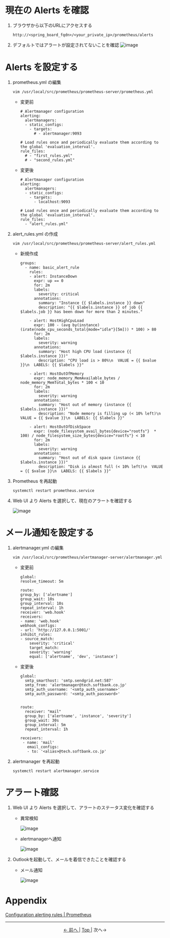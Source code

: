 # 現在の Alerts を確認

1. ブラウザから以下のURLにアクセスする

    ```
    http://<spring_board_fqdn>/<your_private_ip>/prometheus/alerts
    ```

2. デフォルトではアラートが設定されてないことを確認
![image](https://user-images.githubusercontent.com/49776559/79524799-61115200-809c-11ea-8474-4d23d37cb5bd.png)

# Alerts を設定する

1. prometheus.yml の編集

    ```
    vim /usr/local/src/prometheus/prometheus-server/prometheus.yml
    ```

    - 変更前

        ```
        # Alertmanager configuration
        alerting:
          alertmanagers:
          - static_configs:
            - targets:
              # - alertmanager:9093

        # Load rules once and periodically evaluate them according to the global 'evaluation_interval'.
        rule_files:
          # - "first_rules.yml"
          # - "second_rules.yml"
        ```

    - 変更後

        ```
        # Alertmanager configuration
        alerting:
          alertmanagers:
          - static_configs:
            - targets:
              - localhost:9093

        # Load rules once and periodically evaluate them according to the global 'evaluation_interval'.
        rule_files:
          - "alert_rules.yml"
        ```

2. alert_rules.yml の作成

    ```
    vim /usr/local/src/prometheus/prometheus-server/alert_rules.yml
    ```

    - 新規作成

        ```
        groups:
          - name: basic_alert_rule
            rules:
            - alert: InstanceDown
              expr: up == 0
              for: 2m
              labels:
                severity: critical
              annotations:
                summary: "Instance {{ $labels.instance }} down"
                description: "{{ $labels.instance }} of job {{ $labels.job }} has been down for more than 2 minutes."

            - alert: HostHighCpuLoad
              expr: 100 - (avg by(instance) (irate(node_cpu_seconds_total{mode="idle"}[5m])) * 100) > 80
              for: 2m
              labels:
                severity: warning
              annotations:
                summary: "Host high CPU load (instance {{ $labels.instance }})"
                description: "CPU load is > 80%\n  VALUE = {{ $value }}\n  LABELS: {{ $labels }}"

            - alert: HostOutOfMemory
              expr: node_memory_MemAvailable_bytes / node_memory_MemTotal_bytes * 100 < 10
              for: 2m
              labels:
                severity: warning
              annotations:
                summary: "Host out of memory (instance {{ $labels.instance }})"
                description: "Node memory is filling up (< 10% left)\n  VALUE = {{ $value }}\n  LABELS: {{ $labels }}"

            - alert: HostOutOfDiskSpace
              expr: (node_filesystem_avail_bytes{device="rootfs"}  * 100) / node_filesystem_size_bytes{device="rootfs"} < 10
              for: 2m
              labels:
                severity: warning
              annotations:
                summary: "Host out of disk space (instance {{ $labels.instance }})"
                description: "Disk is almost full (< 10% left)\n  VALUE = {{ $value }}\n  LABELS: {{ $labels }}"
        ```

3. Prometheus を再起動

    ```
    systemctl restart prometheus.service
    ```

4. Web UI より Alerts を選択して、現在のアラートを確認する

    ![image](https://user-images.githubusercontent.com/49776559/79524800-61a9e880-809c-11ea-9cd0-b1334f81b503.png)


# メール通知を設定する

1. alertmanager.yml の編集

    ```
    vim /usr/local/src/prometheus/alertmanager-server/alertmanager.yml
    ```

    - 変更前

        ```
        global:
        resolve_timeout: 5m

        route:
        group_by: ['alertname']
        group_wait: 10s
        group_interval: 10s
        repeat_interval: 1h
        receiver: 'web.hook'
        receivers:
        - name: 'web.hook'
        webhook_configs:
        - url: 'http://127.0.0.1:5001/'
        inhibit_rules:
        - source_match:
            severity: 'critical'
            target_match:
            severity: 'warning'
            equal: ['alertname', 'dev', 'instance']
        ```

    - 変更後

        ```
        global:
          smtp_smarthost: 'smtp.sendgrid.net:587'
          smtp_from: 'alertmanager@tech.softbank.co.jp'
          smtp_auth_username: '<smtp_auth_username>'
          smtp_auth_password: '<smtp_auth_password>'


        route:
          receiver: "mail"
          group_by: ['alertname', 'instance', 'severity']
          group_wait: 30s
          group_interval: 5m
          repeat_interval: 1h

        receivers:
         - name: 'mail'
           email_configs:
           - to: '<alias>@tech.softbank.co.jp'
        ```

2. alertmanager を再起動

    ```
    systemctl restart alertmanager.service
    ```

# アラート確認

1. Web UI より Alerts を選択して、アラートのステータス変化を確認する

    - 異常検知

        ![image](https://user-images.githubusercontent.com/49776559/79524801-62427f00-809c-11ea-893a-efa52fa46fe0.png)

    - alertmanagerへ通知

        ![image](https://user-images.githubusercontent.com/49776559/79524802-62427f00-809c-11ea-93ca-a670a5687815.png)

2. Outlookを起動して、メールを着信できたことを確認する

    - メール通知

        ![image](https://user-images.githubusercontent.com/49776559/79524805-62db1580-809c-11ea-9b82-729c32fffc93.png)

# Appendix

[Configuration alerting rules \| Prometheus](https://prometheus.io/docs/prometheus/latest/configuration/alerting_rules/)

---

<p style="text-align:center"> <a href="./grafana_settings"> <- 前へ </a> | <a href="../"> Top </a> | 次へ-> </p>
